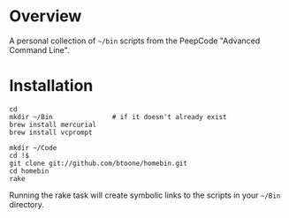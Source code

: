 
# Overview #

A personal collection of `~/bin` scripts from the PeepCode "Advanced Command Line".

# Installation #

    cd
    mkdir ~/Bin               # if it doesn't already exist
    brew install mercurial
    brew install vcprompt

    mkdir ~/Code
    cd !$
    git clone git://github.com/btoone/homebin.git
    cd homebin
    rake

Running the rake task will create symbolic links to the scripts in your `~/Bin` directory.

